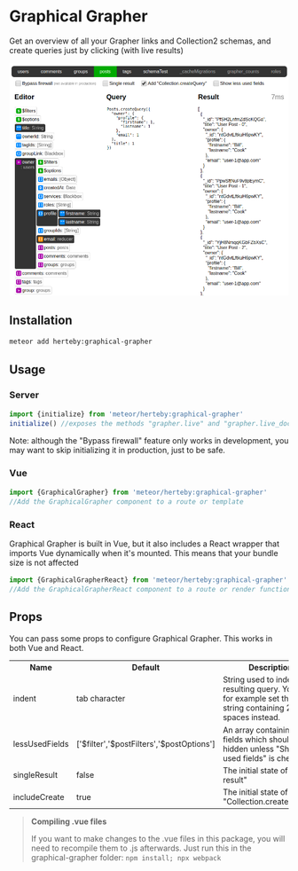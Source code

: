 # Graphical Grapher
Get an overview of all your Grapher links and Collection2 schemas, and create queries just by clicking (with live results)

![screenshot](https://raw.githubusercontent.com/Herteby/graphical-grapher/master/screenshot.png)

## Installation
```bash
meteor add herteby:graphical-grapher
```
## Usage

### Server
```javascript
import {initialize} from 'meteor/herteby:graphical-grapher'
initialize() //exposes the methods "grapher.live" and "grapher.live_docs"
```
Note: although the "Bypass firewall" feature only works in development, you may want to skip initializing it in production, just to be safe.

### Vue
```javascript
import {GraphicalGrapher} from 'meteor/herteby:graphical-grapher'
//Add the GraphicalGrapher component to a route or template
```

### React
Graphical Grapher is built in Vue, but it also includes a React wrapper that imports Vue dynamically when it's mounted. This means that your bundle size is not affected
```javascript
import {GraphicalGrapherReact} from 'meteor/herteby:graphical-grapher'
//Add the GraphicalGrapherReact component to a route or render function
```

## Props
You can pass some props to configure Graphical Grapher. This works in both Vue and React.
<table>
	<tr>
		<th>Name</th>
		<th>Default</th>
		<th>Description</th>
	</tr>
	<tr>
		<td>indent</td>
		<td>tab character</td>
		<td>String used to indent resulting query. You can for example set this to a string containing 2 or 4 spaces instead.</td>
	</tr>
	<tr>
		<td>lessUsedFields</td>
		<td>['$filter','$postFilters','$postOptions']</td>
		<td>An array containing the fields which should be hidden unless "Show less used fields" is checked.</td>
	</tr>
	<tr>
		<td>singleResult</td>
		<td>false</td>
		<td>The initial state of "Single result"</td>
	</tr>
	<tr>
		<td>includeCreate</td>
		<td>true</td>
		<td>The initial state of "Add "Collection.createQuery""</td>
	</tr>
</table>

> **Compiling .vue files**
> 
> If you want to make changes to the .vue files in this package, you will need to recompile them to .js afterwards. Just run this in the graphical-grapher folder: `npm install; npx webpack`